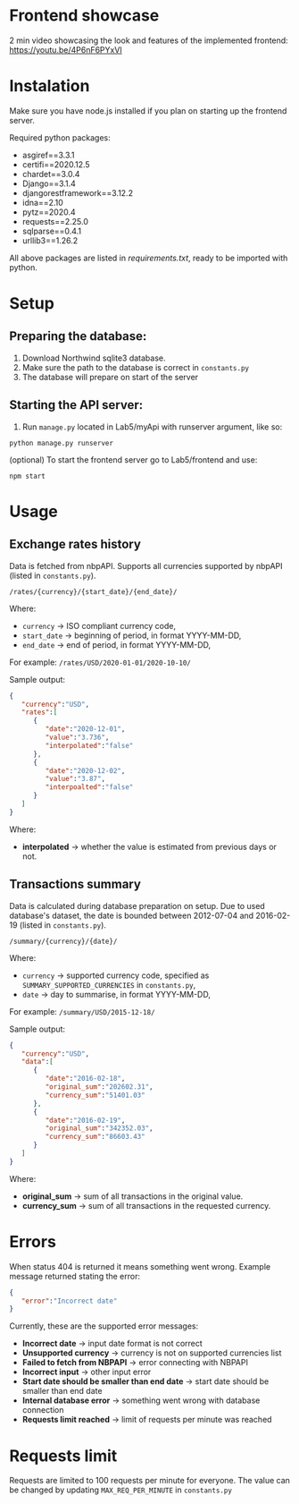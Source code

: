 # Frontend showcase

2 min video showcasing the look and features of the implemented frontend:
https://youtu.be/4P6nF6PYxVI
# Instalation
Make sure you have node.js installed if you plan on starting up the frontend server.

Required python packages:
- asgiref==3.3.1
- certifi==2020.12.5
- chardet==3.0.4
- Django==3.1.4
- djangorestframework==3.12.2
- idna==2.10
- pytz==2020.4
- requests==2.25.0
- sqlparse==0.4.1
- urllib3==1.26.2

All above packages are listed in *requirements.txt*, ready to be imported with python.
# Setup
## Preparing the database:
1. Download Northwind sqlite3 database.
2. Make sure the path to the database is correct in `constants.py`
3. The database will prepare on start of the server

## Starting the API server:
1. Run `manage.py` located in Lab5/myApi with runserver argument, like so:

`python manage.py runserver`

(optional) To start the frontend server go to Lab5/frontend and use:

`npm start`

# Usage
## Exchange rates history
Data is fetched from nbpAPI. Supports all currencies supported by nbpAPI (listed in `constants.py`).


`/rates/{currency}/{start_date}/{end_date}/`

Where:
- `currency` -> ISO compliant currency code,
- `start_date` -> beginning of period, in format YYYY-MM-DD,
- `end_date` -> end of period, in format YYYY-MM-DD,

For example: `/rates/USD/2020-01-01/2020-10-10/`

Sample output:
```json
{
   "currency":"USD",
   "rates":[
      {
         "date":"2020-12-01",
         "value":"3.736",
         "interpolated":"false"
      },
      {
         "date":"2020-12-02",
         "value":"3.87",
         "interpoalted":"false"
      }
   ]
}
```
Where:
- **interpolated** -> whether the value is estimated from previous days or not.

## Transactions summary
Data is calculated during database preparation on setup. Due to used database's dataset, the date is bounded between 2012-07-04 and 2016-02-19 (listed in `constants.py`).

`/summary/{currency}/{date}/`

Where:
- `currency` -> supported currency code, specified as `SUMMARY_SUPPORTED_CURRENCIES` in `constants.py`,
- `date` -> day to summarise, in format YYYY-MM-DD,

For example: `/summary/USD/2015-12-18/`

Sample output:
```json
{
   "currency":"USD",
   "data":[
      {
         "date":"2016-02-18",
         "original_sum":"202602.31",
         "currency_sum":"51401.03"
      },
      {
         "date":"2016-02-19",
         "original_sum":"342352.03",
         "currency_sum":"86603.43"
      }
   ]
}
```
Where:
- **original_sum** -> sum of all transactions in the original value.
- **currency_sum** -> sum of all transactions in the requested currency.

# Errors
When status 404 is returned it means something went wrong. Example message returned stating the error:
```json
{
   "error":"Incorrect date"
}
```
Currently, these are the supported error messages:
- **Incorrect date** -> input date format is not correct
- **Unsupported currency** -> currency is not on supported currencies list
- **Failed to fetch from NBPAPI** -> error connecting with NBPAPI
- **Incorrect input** -> other input error
- **Start date should be smaller than end date** -> start date should be smaller than end date
- **Internal database error** -> something went wrong with database connection
- **Requests limit reached** -> limit of requests per minute was reached

# Requests limit
Requests are limited to 100 requests per minute for everyone. The value can be changed by updating `MAX_REQ_PER_MINUTE` in `constants.py`
